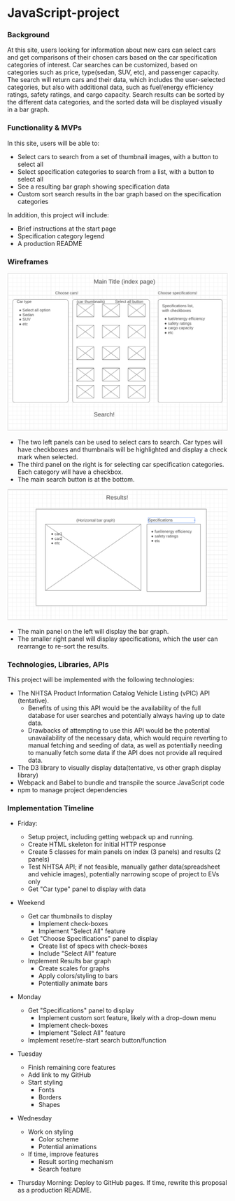 # JavaScript-project



### Background

At this site, users looking for information about new cars can select cars and get comparisons of their chosen cars based on the car specification categories of interest. Car searches can be customized, based on categories such as price, type(sedan, SUV, etc), and passenger capacity. The search will return cars and their data, which includes the user-selected categories, but also with additional data, such as fuel/energy efficiency ratings, safety ratings, and cargo capacity. Search results can be sorted by the different data categories, and the sorted data will be displayed visually in a bar graph.



### Functionality & MVPs

In this site, users will be able to:

- Select cars to search from a set of thumbnail images, with a button to select all
- Select specification categories to search from a list, with a button to select all
- See a resulting bar graph showing specification data
- Custom sort search results in the bar graph based on the specification categories


In addition, this project will include:

- Brief instructions at the start page
- Specification category legend
- A production README



### Wireframes

![Index page wireframe](assets/index.png)
- The two left panels can be used to select cars to search. Car types will have checkboxes and thumbnails will be highlighted and display a check mark when selected.
- The third panel on the right is for selecting car specification categories. Each category will have a checkbox.
- The main search button is at the bottom.


![Results page wireframe](assets/results.png)
- The main panel on the left will display the bar graph.
- The smaller right panel will display specifications, which the user can rearrange to re-sort the results.



### Technologies, Libraries, APIs

This project will be implemented with the following technologies:

- The NHTSA Product Information Catalog Vehicle Listing (vPIC) API (tentative).
    - Benefits of using this API would be the availability of the full database for user searches and potentially always having up to date data.
    - Drawbacks of attempting to use this API would be the potential unavailability of the necessary data, which would require reverting to manual fetching and seeding of data, as well as potentially needing to manually fetch some data if the API does not provide all required data.
- The D3 library to visually display data(tentative, vs other graph display library)
- Webpack and Babel to bundle and transpile the source JavaScript code
- npm to manage project dependencies



### Implementation Timeline

- Friday:
    - Setup project, including getting webpack up and running.
    - Create HTML skeleton for initial HTTP response
    - Create 5 classes for main panels on index (3 panels) and results (2 panels)
    - Test NHTSA API; if not feasible, manually gather data(spreadsheet and vehicle images), potentially narrowing scope of project to EVs only
    - Get "Car type" panel to display with data

- Weekend
    - Get car thumbnails to display
        - Implement check-boxes
        - Implement "Select All" feature
    - Get "Choose Specifications" panel to display
        - Create list of specs with check-boxes
        - Include "Select All" feature
    - Implement Results bar graph
        - Create scales for graphs
        - Apply colors/styling to bars
        - Potentially animate bars

- Monday
    - Get "Specifications" panel to display
        - Implement custom sort feature, likely with a drop-down menu
        - Implement check-boxes
        - Implement "Select All" feature
    - Implement reset/re-start search button/function

- Tuesday
    - Finish remaining core features
    - Add link to my GitHub
    - Start styling
        - Fonts
        - Borders
        - Shapes

- Wednesday
    - Work on styling
        - Color scheme
        - Potential animations
    - If time, improve features
        - Result sorting mechanism
        - Search feature

- Thursday Morning: Deploy to GitHub pages. If time, rewrite this proposal as a production README.